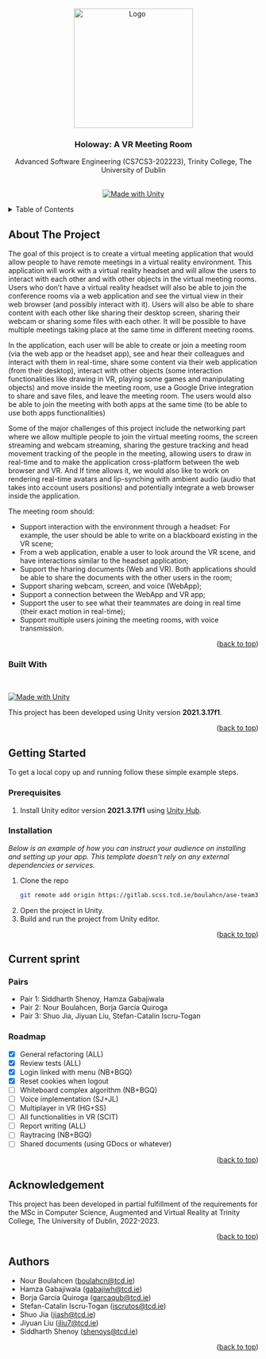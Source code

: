 <a name="readme-top"></a>
<!-- PROJECT LOGO -->
<br />
<div align="center">
  <img src="https://azure.borjagq.com/resources/icons/2x/logo@2x.png" alt="Logo" width="240">

  <br />

  <h3 align="center">Holoway: A VR Meeting Room</h3>

  <p align="center">
    Advanced Software Engineering (CS7CS3-202223), Trinity College, The University of Dublin
    <br />
    <br />
    <!--<a href="https://github.com/othneildrew/Best-README-Template">View Demo</a>-->
  </p>
  <span align="center"> 
  
  [![Made with Unity](https://img.shields.io/badge/Made%20with-Unity-57b9d3.svg?style=flat&logo=unity)](https://unity3d.com)
  
  </span>
</div>

<!-- TABLE OF CONTENTS -->
<details>
  <summary>Table of Contents</summary>
  <ol>
    <li>
      <a href="#about-the-project">About The Project</a>
      <ul>
        <li><a href="#built-with">Built With</a></li>
      </ul>
    </li>
    <li>
      <a href="#getting-started">Getting Started</a>
      <ul>
        <li><a href="#prerequisites">Prerequisites</a></li>
        <li><a href="#installation">Installation</a></li>
      </ul>
    </li>
    <li><a href="#usage">Usage</a></li>
    <li><a href="#roadmap">Roadmap</a></li>
    <li><a href="#contributing">Contributing</a></li>
    <li><a href="#license">License</a></li>
    <li><a href="#contact">Contact</a></li>
    <li><a href="#acknowledgments">Acknowledgments</a></li>
  </ol>
</details>



<!-- ABOUT THE PROJECT -->
## About The Project
<!--[![Product Name Screen Shot][product-screenshot]](https://example.com)-->

The goal of this project is to create a virtual meeting application that would allow people to have remote meetings in a virtual reality environment. This application will work with a virtual reality headset and will allow the users to interact with each other and with other objects in the virtual meeting rooms. Users who don’t have a virtual reality headset will also be able to join the conference rooms via a web application and see the virtual view in their web browser (and possibly interact with it). Users will also be able to share content with each other like sharing their desktop screen, sharing their webcam or sharing some files with each other. It will be possible to have multiple meetings taking place at the same time in different meeting rooms.

In the application, each user will be able to create or join a meeting room (via the web app or the headset app), see and hear their colleagues and interact with them in real-time, share some content via their web application (from their desktop), interact with other objects (some interaction functionalities like drawing in VR, playing some games and manipulating objects) and move inside the meeting room, use a Google Drive integration to share and save files, and leave the meeting room. The users would also be able to join the meeting with both apps at the same time (to be able to use both apps functionalities)

Some of the major challenges of this project include the networking part where we allow multiple people to join the virtual meeting rooms, the screen streaming and webcam streaming, sharing the gesture tracking and head movement tracking of the people in the meeting, allowing users to draw in real-time and to make the application cross-platform between the web browser and VR. And If time allows it, we would also like to work on rendering real-time avatars and lip-synching with ambient audio (audio that takes into account users positions) and potentially integrate a web browser inside the application.

The meeting room should:
 
* Support interaction with the environment through a headset: For example, the user should be able to write on a blackboard existing in the VR scene;
* From a web application, enable a user to look around the VR scene, and have interactions similar to the headset application;
* Support the hharing documents (Web and VR). Both applications should be able to share the documents with the other users in the room;
* Support sharing webcam, screen, and voice (WebApp);
* Support a connection between the WebApp and VR app;
* Support the user to see what their teammates are doing in real time (their exact motion in real-time);
* Support multiple users joining the meeting rooms, with voice transmission.

<p align="right">(<a href="#readme-top">back to top</a>)</p>



### Built With

</br>

[![Made with Unity](https://img.shields.io/badge/Made%20with-Unity-57b9d3.svg?style=flat&logo=unity)](https://unity3d.com)

This project has been developed using Unity version **2021.3.17f1**.



<p align="right">(<a href="#readme-top">back to top</a>)</p>



<!-- GETTING STARTED -->
## Getting Started

To get a local copy up and running follow these simple example steps.

### Prerequisites

1. Install Unity editor version **2021.3.17f1** using [Unity Hub](https://docs.unity3d.com/2018.2/Documentation/Manual/GettingStartedInstallingHub.html). 


### Installation

_Below is an example of how you can instruct your audience on installing and setting up your app. This template doesn't rely on any external dependencies or services._

1. Clone the repo
   ```sh
   git remote add origin https://gitlab.scss.tcd.ie/boulahcn/ase-team3-meeting_room.git
   ```
2. Open the project in Unity.
3. Build and run the project from Unity editor.

<p align="right">(<a href="#readme-top">back to top</a>)</p>



<!-- ROADMAP -->
## Current sprint

### Pairs

* Pair 1: Siddharth Shenoy, Hamza Gabajiwala
* Pair 2: Nour Boulahcen, Borja García Quiroga
* Pair 3: Shuo Jia, Jiyuan Liu, Stefan-Catalin Iscru-Togan

### Roadmap

- [x] General refactoring (ALL)
- [x] Review tests (ALL)
- [x] Login linked with menu (NB+BGQ)
- [x] Reset cookies when logout 
- [ ] Whiteboard complex algorithm (NB+BGQ)
- [ ] Voice implementation (SJ+JL)
- [ ] Multiplayer in VR (HG+SS)
- [ ] All functionalities in VR (SCIT)
- [ ] Report writing (ALL)
- [ ] Raytracing (NB+BGQ)
- [ ] Shared documents (using GDocs or whatever)

<p align="right">(<a href="#readme-top">back to top</a>)</p>



<!-- LICENSE -->
## Acknowledgement

This project has been developed in partial fulfillment of the requirements for the MSc in Computer Science, Augmented and Virtual Reality at Trinity College, The University of Dublin, 2022-2023.

<p align="right">(<a href="#readme-top">back to top</a>)</p>



<!-- CONTACT -->
## Authors

* Nour Boulahcen (boulahcn@tcd.ie)
* Hamza Gabajiwala (gabajiwh@tcd.ie)
* Borja García Quiroga (garcaqub@tcd.ie)
* Stefan-Catalin Iscru-Togan (iscrutos@tcd.ie)
* Shuo Jia (jiash@tcd.ie)
* Jiyuan Liu (jliu7@tcd.ie)
* Siddharth Shenoy (shenoys@tcd.ie)

<p align="right">(<a href="#readme-top">back to top</a>)</p>
